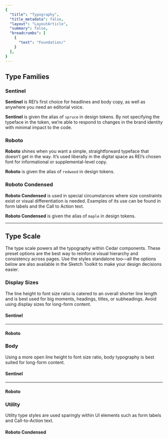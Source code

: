 ```yaml
---
{
  "title": "Typography",
  "title_metadata": false,
  "layout": "LayoutArticle",
  "summary": false,
  "breadcrumbs": [
    {
      "text": "Foundation/"
    }
  ],
}
---
```


## Type Families

### Sentinel

**Sentinel** is REI’s first choice for headlines and body copy, as well as anywhere you need an editorial voice.

**Sentinel** is given the alias of `spruce` in design tokens. By not specifying the typeface in the token, we’re able to respond to changes in the brand identity with minimal impact to the code.

### Roboto

**Roboto** shines when you want a simple, straightforward typeface that doesn’t get in the way. It’s used liberally in the digital space as REI’s chosen font for informational or supplemental-level copy.

**Roboto** is given the alias of `redwood` in design tokens.

### Roboto Condensed

**Roboto Condensed** is used in special circumstances where size constraints exist or visual differentiation is needed. Examples of its use can be found in form labels and the Call to Action text.

**Roboto Condensed** is given the alias of `maple` in design tokens.

<hr/>

## Type Scale

The type scale powers all the typography within Cedar components. These preset options are the best way to reinforce visual hierarchy and consistency across pages. Use the styles standalone too—all the options below are also available in the Sketch Toolkit to make your design decisions easier.

### Display Sizes

The line height to font size ratio is catered to an overall shorter line length and is best used for big moments, headings, titles, or subheadings. Avoid using display sizes for long-form content.

#### Sentinel

<cdr-doc-typography-sample token="spruce-display-100" weight="600" size="96" height="104"/>
<cdr-doc-typography-sample token="spruce-display-90" weight="600" size="76" height="84"/>
<cdr-doc-typography-sample token="spruce-display-80" weight="600" size="56" height="60"/>
<cdr-doc-typography-sample token="spruce-display-70" weight="600" size="40" height="48"/>
<cdr-doc-typography-sample token="spruce-display-60" weight="600" size="32" height="40"/>
<cdr-doc-typography-sample token="spruce-display-50" weight="600" size="28" height="36"/>
<cdr-doc-typography-sample token="spruce-display-40" weight="600" size="24" height="32"/>
<cdr-doc-typography-sample token="spruce-display-30" weight="600" size="20" height="28"/>
<cdr-doc-typography-sample token="spruce-display-20" weight="600" size="18" height="24"/>
<cdr-doc-typography-sample token="spruce-display-10" weight="600" size="16" height="24"/>
<cdr-doc-typography-sample token="spruce-display-00" weight="600" size="14" height="20"/>

<hr />

#### Roboto

<cdr-doc-typography-sample token="redwood-display-70" weight="400" size="28" height="36"/>
<cdr-doc-typography-sample token="redwood-display-60" weight="400" size="24" height="32"/>
<cdr-doc-typography-sample token="redwood-display-50" weight="400" size="20" height="28"/>
<cdr-doc-typography-sample token="redwood-display-40" weight="400" size="18" height="24"/>
<cdr-doc-typography-sample token="redwood-display-30" weight="400" size="16" height="24"/>
<cdr-doc-typography-sample token="redwood-display-20" weight="400" size="14" height="20"/>
<cdr-doc-typography-sample token="redwood-display-10" weight="400" size="12" height="16"/>


### Body

Using a more open line height to font size ratio, body typography is best suited for long-form content.

#### Sentinel

<cdr-doc-typography-sample token="spruce-body-30" weight="400" size="20" height="32"/>
<cdr-doc-typography-sample token="spruce-body-20" weight="400" size="18" height="28"/>

<hr />

#### Roboto

<cdr-doc-typography-sample token="redwood-body-40" weight="400" size="20" height="32"/>
<cdr-doc-typography-sample token="redwood-body-30" weight="400" size="18" height="28"/>
<cdr-doc-typography-sample token="redwood-body-30" weight="400" size="16" height="26"/>
<cdr-doc-typography-sample token="redwood-body-10" weight="400" size="14" height="24"/>

### Utility

Utility type styles are used sparingly within UI elements such as form labels and Call-to-Action text.

#### Roboto Condensed

<cdr-doc-typography-sample token="maple-utility-70" weight="400" size="28" height="36"/>
<cdr-doc-typography-sample token="maple-utility-60" weight="400" size="24" height="32"/>
<cdr-doc-typography-sample token="maple-utility-50" weight="400" size="20" height="28"/>
<cdr-doc-typography-sample token="maple-utility-40" weight="400" size="18" height="24"/>
<cdr-doc-typography-sample token="maple-utility-30" weight="400" size="16" height="24"/>
<cdr-doc-typography-sample token="maple-utility-20" weight="400" size="14" height="20"/>
<cdr-doc-typography-sample token="maple-utility-10" weight="400" size="12" height="16"/>
